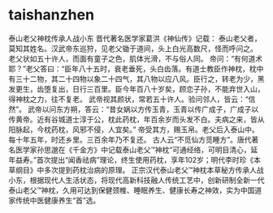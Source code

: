 # taishanzhen
泰山老父神枕传承人战小东 晋代著名医学家葛洪《神仙传》记载： 泰山老父者，莫知其姓名。汉武帝东巡狩，见老父锄于道间，头上白光高数尺，怪而呼问之。 老父状如五十许人，而面有童子之色，肌体光滑，不与俗人同。 帝问：“有何道术耶？”老父答曰：“臣年八十五时，衰老垂死，头白齿落。有道士教臣作神枕，枕中有三十二物，其二十四物以象二十四气，其八物以应八风。臣行之，转老为少，黑发更生，齿堕复出，日行三百里。臣今年百八十岁矣，顾恋子孙，不能弃世入山，得神枕之力，往不复老。 武帝视其颜状，常若五十许人。验问邻人，皆云：“信然”。 武帝以问东方朔，答云：“昔女娲以方传玉青，玉青以传广成子，广成子以传黄帝。近有谷城道士淳于公，枕此药枕，年百余岁而头发不白。夫病之来，皆从阳脉起，今枕药枕，风邪不侵，人宜矣。” 帝受其方，赐玉帛。老父后入泰山中。每十年五年，时还乡里。三百余年乃不复还。 古人云“不觅仙方觅睡方”。唐代著名医学家孙思邈在《千金方》中记载泰山老父™神枕“可通经络，可明目清心，延年益寿。”首次提出“闻香祛病”理论，终生使用药枕，享年102岁；明代李时珍《本草纲目》中多次提到药枕治病的原理。 正宗汉代泰山老父™神枕本草秘方传承人战小东，根据现代人生活状态，将现代高新科技融人传统工艺中，创新研制全新一代泰山老父™神枕，久用可达到保健颈椎、睡眠养生、健康长寿之神效，实为中国道家传统中医健康养生“首”选。
